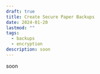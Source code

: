 ```yaml
---
draft: true
title: Create Secure Paper Backups
date: 2024-01-20
lastmod: ""
tags:
  - backups
  - encryption
description: soon
---
```

soon
